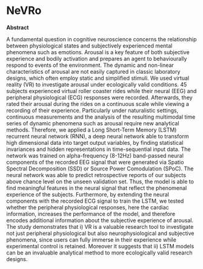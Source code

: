 # NeVRo

<b>Abstract</b>

A fundamental question in cognitive neuroscience concerns the relationship between physiological states and subjectively experienced mental phenomena such as emotions.  Arousal is a key feature of both subjective experience and bodily activation and prepares an agent to behaviourally respond to events of the environment. The dynamic and non-linear characteristics of arousal are not easily captured in classic laboratory designs, which often employ static and simplified stimuli.
We used virtual reality (VR) to investigate arousal under ecologically valid conditions. 45 subjects experienced virtual roller coaster rides while their neural (EEG) and peripheral physiological (ECG) responses were recorded. Afterwards, they rated their arousal during the rides on a continuous scale while viewing a recording of their experience.
Particularly under naturalistic settings, continuous measurements and the analysis of the resulting multimodal time series of dynamic phenomena such as arousal require new analytical methods. Therefore, we applied a Long Short-Term Memory (LSTM) recurrent neural network (RNN), a deep neural network able to transform high dimensional data into target output variables, by finding statistical invariances and hidden representations in time-sequential input data. The network was trained on alpha-frequency (8-12Hz) band-passed neural components of the recorded EEG signal that were generated via Spatio Spectral Decomposition (SSD) or Source Power Comodulation (SPoC). The neural network was able to predict retrospective reports of our subjects above chance level on the unseen validation set. Thus, the model is able to find meaningful features in the neural signal that reflect the phenomenal experience of the subjects. Furthermore, by extending the neural components with the recorded ECG signal to train the LSTM, we tested whether the peripheral physiological responses, here the cardiac information, increases the performance of the model, and therefore encodes additional information about the subjective experience of arousal.
The study demonstrates that i) VR is a valuable research tool to investigate not just peripheral physiological but also neurophysiological and subjective phenomena, since users can fully immerse in their experience while experimental control is retained. Moreover it suggests that ii) LSTM models can be an invaluable analytical method to more ecologically valid research designs.
